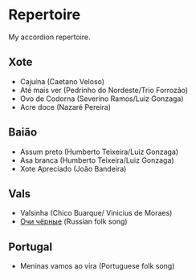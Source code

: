 # Repertoire
My accordion repertoire.

## Xote
- Cajuína (Caetano Veloso)
- Até mais ver (Pedrinho do Nordeste/Trio Forrozão)
- Ovo de Codorna (Severino Ramos/Luiz Gonzaga)
- Acre doce (Nazaré Pereira)

## Baião
- Assum preto (Humberto Teixeira/Luiz Gonzaga)
- Asa branca (Humberto Teixeira/Luiz Gonzaga)
- Xote Apreciado (João Bandeira)

## Vals
- Valsinha (Chico Buarque/ Vinicius de Moraes)
- [Очи чёрные](https://en.wikipedia.org/wiki/Dark_Eyes_(song) "Dark eyes") (Russian folk song)

## Portugal
- Meninas vamos ao vira (Portuguese folk song)
